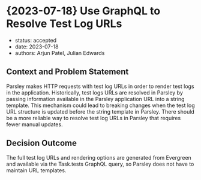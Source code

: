 # {2023-07-18} Use GraphQL to Resolve Test Log URLs

- status: accepted
- date: 2023-07-18
- authors: Arjun Patel, Julian Edwards

## Context and Problem Statement

Parsley makes HTTP requests with test log URLs in order to render test logs in the application. Historically, test logs URLs are
resolved in Parsley by passing information available in the Parsley application URL into a string template. This mechanism could lead
to breaking changes when the test log URL structure is updated before the string template in Parsley. There should be a more reliable
way to resolve test log URLs in Parsley that requires fewer manual updates.

## Decision Outcome

The full test log URLs and rendering options are generated from Evergreen and available via the Task.tests GraphQL query, so
Parsley does not have to maintain URL templates.
